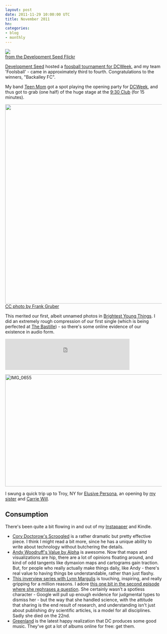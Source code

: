 ```yaml
---
layout: post
date: 2011-11-29 10:00:00 UTC
title: November 2011
hn: 
categories:
- blog
- monthly
---
```


<div class='shutter-300'>
  <img src='http://farm7.static.flickr.com/6094/6326269350_c710b65cda_z.jpg'>
</div>
<span class='image-credit'><a href='http://www.flickr.com/photos/developmentseed/6326269350/'>from the Development Seed Flickr</a></span>

[Development Seed](http://developmentseed.org) hosted a [foosball
tournament for DCWeek](http://developmentseed.org/blog/2011/nov/08/recapping-dc-tech-foosball-shootout/),
and my team 'Foolsball' - came in approximately
third to fourth. Congratulations to the winners, "Backalley FC".

My band [Teen Mom](http://teenmomdc.bandcamp.com/) got a spot playing
the opening party for [DCWeek](http://digitalcapitalweek.org/),
and thus got to grab (one half) of the
huge stage at the [9:30 Club](http://930.com/) (for 15 minutes).

<img style='width:640px;' src='http://farm7.static.flickr.com/6237/6313563647_6126196cc9_z.jpg'>
<span class='image-credit'><a href='http://www.flickr.com/photos/somewhatfrank/6313563647/'>CC photo by Frank Gruber</a></span>

This merited our first, albeit unnamed photos in [Brightest Young Things](http://www.brightestyoungthings.com/articles/photos-dcweek-kick-off-party-930-club.htm).
I did an extremely rough compression of our first single
(which is being perfected at [The Bastille](http://thebastillestudio.com/)) -
so there's some online evidence of our existence in audio form.

<iframe width="400" height="100" style="position: relative; display: block; width: 400px; height: 100px;" src="http://bandcamp.com/EmbeddedPlayer/v=2/track=3911609991/size=venti/bgcol=31356F/linkcol=f60aff/transparent=true/" allowtransparency="true" frameborder="0"><a href="http://teenmomdc.com/track/you-and-me">You and Me by Teen Mom</a></iframe>

<a href="http://www.flickr.com/photos/tmcw/6436822079/" title="IMG_0655 by macwright, on Flickr"><img src="http://farm8.staticflickr.com/7029/6436822079_091f392fd8_z.jpg" width="640" height="360" alt="IMG_0655"></a>

I swung a quick trip up to Troy, NY for [Elusive Persona](http://www.photocentertroy.org/exhibits-calls/exhibits.html),
an opening by [my sister](http://sarahmacwright.com/) and [Carrie Will](http://www.carriewill.com/).

## Consumption

There's been quite a bit flowing in and out of my [Instapaper](http://instapaper.com/)
and Kindle.

* [Cory Doctorow's Scroogled](http://www.scroogle.org/doctorow.html) is a
  rather dramatic but pretty effective piece. I think I might read a bit more,
  since he has a unique ability to write about technology without
  butchering the details.
* [Andy Woodruff's Value by Alpha](http://andywoodruff.com/blog/value-by-alpha-maps/)
  is awesome. Now that maps and visualizations are hip, there are a lot
  of opinions floating around, and kind of odd tangents like dymaxion maps
  and cartograms gain traction. But, for people who really actually make
  things daily, like Andy - there's real value to having things be understandable,
  rather than just flashy.
* [This inverview series with Lynn Margulis](http://www.youtube.com/watch?v=b8xqu_TlQPU)
  is touching, inspiring, and really gripping for a million reasons. I
  adore [this one bit in the second episode where she rephrases a question](http://youtu.be/KOjKZdW8HSY?t=1m20s).
  She certainly wasn't a spotless character - Google will pull up enough evidence
  for judgmental types to dismiss her - but the way that she handled science,
  with the attitude that sharing is the end result of research, and understanding
  isn't just about publishing dry scientific articles, is a model for all
  disciplines. Sadly she died on the 22nd.
* [Greenland](http://greenland.bandcamp.com/) is the latest happy
  realization that DC produces some good music. They've got a lot of albums
  online for free: get them.
